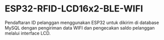 # ESP32-RFID-LCD16x2-BLE-WIFI
Pendaftaran ID pelanggan menggunakan ESP32 untuk dikirim di database MySQL dengan pengiriman data WIFI dan pengecakan saldo pelanggan melalui interface LCD.
